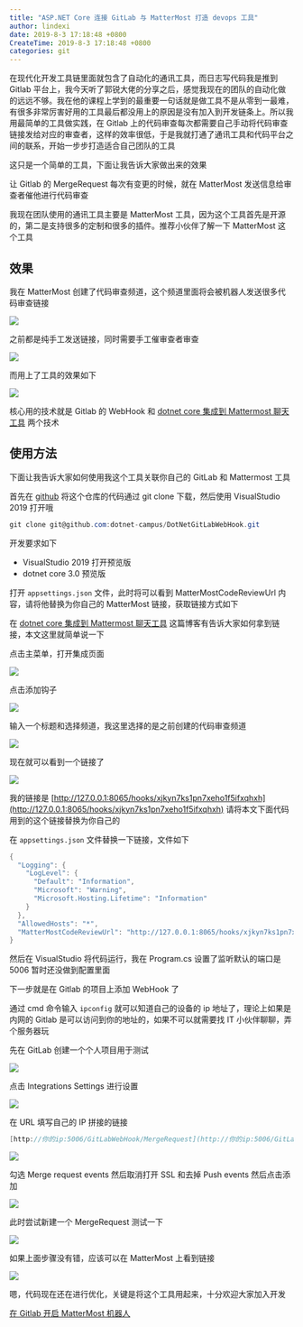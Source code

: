 ```yaml
---
title: "ASP.NET Core 连接 GitLab 与 MatterMost 打造 devops 工具"
author: lindexi
date: 2019-8-3 17:18:48 +0800
CreateTime: 2019-8-3 17:18:48 +0800
categories: git
---
```


在现代化开发工具链里面就包含了自动化的通讯工具，而日志写代码我是推到 Gitlab 平台上，我今天听了郭锐大佬的分享之后，感觉我现在的团队的自动化做的远远不够。我在他的课程上学到的最重要一句话就是做工具不是从零到一最难，有很多非常厉害好用的工具最后都没用上的原因是没有加入到开发链条上。所以我用最简单的工具做实践，在 Gitlab 上的代码审查每次都需要自己手动将代码审查链接发给对应的审查者，这样的效率很低，于是我就打通了通讯工具和代码平台之间的联系，开始一步步打造适合自己团队的工具

<!--more-->



这只是一个简单的工具，下面让我告诉大家做出来的效果

让 Gitlab 的 MergeRequest 每次有变更的时候，就在 MatterMost 发送信息给审查者催他进行代码审查

我现在团队使用的通讯工具主要是 MatterMost 工具，因为这个工具首先是开源的，第二是支持很多的定制和很多的插件。推荐小伙伴了解一下 MatterMost 这个工具

## 效果

我在 MatterMost 创建了代码审查频道，这个频道里面将会被机器人发送很多代码审查链接

<!-- ![](image/ASP.NET Core 连接 GitLab 与 MatterMost 打造 devops 工具/ASP.NET Core 连接 GitLab 与 MatterMost 打造 devops 工具0.png) -->

![](http://image.acmx.xyz/lindexi%2F201983172724985)

之前都是纯手工发送链接，同时需要手工催审查者审查

<!-- ![](image/ASP.NET Core 连接 GitLab 与 MatterMost 打造 devops 工具/ASP.NET Core 连接 GitLab 与 MatterMost 打造 devops 工具1.png) -->

![](http://image.acmx.xyz/lindexi%2F201983173028573)

而用上了工具的效果如下

<!-- ![](image/ASP.NET Core 连接 GitLab 与 MatterMost 打造 devops 工具/ASP.NET Core 连接 GitLab 与 MatterMost 打造 devops 工具2.png) -->

![](http://image.acmx.xyz/lindexi%2F20198317326951)

核心用的技术就是 Gitlab 的 WebHook 和 [dotnet core 集成到 Mattermost 聊天工具](https://blog.lindexi.com/post/dotnet-core-%E9%9B%86%E6%88%90%E5%88%B0-mattermost-%E8%81%8A%E5%A4%A9%E5%B7%A5%E5%85%B7 ) 两个技术

## 使用方法

下面让我告诉大家如何使用我这个工具关联你自己的 GitLab 和 Mattermost 工具

首先在 [github](https://github.com/dotnet-campus/DotNetGitLabWebHook) 将这个仓库的代码通过 git clone 下载，然后使用 VisualStudio 2019 打开哦

```csharp
git clone git@github.com:dotnet-campus/DotNetGitLabWebHook.git
```

开发要求如下

- VisualStudio 2019 打开预览版
- dotnet core 3.0 预览版

打开 `appsettings.json` 文件，此时将可以看到 MatterMostCodeReviewUrl 内容，请将他替换为你自己的 MatterMost 链接，获取链接方式如下

在 [dotnet core 集成到 Mattermost 聊天工具](https://blog.lindexi.com/post/dotnet-core-%E9%9B%86%E6%88%90%E5%88%B0-mattermost-%E8%81%8A%E5%A4%A9%E5%B7%A5%E5%85%B7 ) 这篇博客有告诉大家如何拿到链接，本文这里就简单说一下

点击主菜单，打开集成页面

![](http://image.acmx.xyz/lindexi%2F201951784850976)

<!-- ![](image/dotnet core 集成到 Mattermost 聊天工具/dotnet core 集成到 Mattermost 聊天工具1.png) -->

点击添加钩子

![](http://image.acmx.xyz/lindexi%2F20195178500833)

<!-- ![](image/dotnet core 集成到 Mattermost 聊天工具/dotnet core 集成到 Mattermost 聊天工具2.png) -->

输入一个标题和选择频道，我这里选择的是之前创建的代码审查频道

![](http://image.acmx.xyz/lindexi%2F201951785037963)

<!-- ![](image/dotnet core 集成到 Mattermost 聊天工具/dotnet core 集成到 Mattermost 聊天工具3.png) -->

现在就可以看到一个链接了

![](http://image.acmx.xyz/lindexi%2F201951785122324)

<!-- ![](image/dotnet core 集成到 Mattermost 聊天工具/dotnet core 集成到 Mattermost 聊天工具4.png) -->

我的链接是 [http://127.0.0.1:8065/hooks/xjkyn7ks1pn7xeho1f5ifxqhxh](http://127.0.0.1:8065/hooks/xjkyn7ks1pn7xeho1f5ifxqhxh) 请将本文下面代码用到的这个链接替换为你自己的

在 `appsettings.json` 文件替换一下链接，文件如下

```csharp
{
  "Logging": {
    "LogLevel": {
      "Default": "Information",
      "Microsoft": "Warning",
      "Microsoft.Hosting.Lifetime": "Information"
    }
  },
  "AllowedHosts": "*",
  "MatterMostCodeReviewUrl": "http://127.0.0.1:8065/hooks/xjkyn7ks1pn7xeho1f5ifxqhxh" 
}
```

然后在 VisualStudio 将代码运行，我在 Program.cs 设置了监听默认的端口是 5006 暂时还没做到配置里面

下一步就是在 Gitlab 的项目上添加 WebHook 了

通过 cmd 命令输入 `ipconfig` 就可以知道自己的设备的 ip 地址了，理论上如果是内网的 Gitlab 是可以访问到你的地址的，如果不可以就需要找 IT 小伙伴聊聊，弄个服务器玩

先在 GitLab 创建一个个人项目用于测试

<!-- ![](image/ASP.NET Core 连接 GitLab 与 MatterMost 打造 devops 工具/ASP.NET Core 连接 GitLab 与 MatterMost 打造 devops 工具3.png) -->

![](http://image.acmx.xyz/lindexi%2F201983174337151)

点击 Integrations Settings 进行设置

<!-- ![](image/ASP.NET Core 连接 GitLab 与 MatterMost 打造 devops 工具/ASP.NET Core 连接 GitLab 与 MatterMost 打造 devops 工具4.png) -->

![](http://image.acmx.xyz/lindexi%2F201983174358153)

在 URL 填写自己的 IP 拼接的链接

```csharp
[http://你的ip:5006/GitLabWebHook/MergeRequest](http://你的ip:5006/GitLabWebHook/MergeRequest )
```

<!-- ![](image/ASP.NET Core 连接 GitLab 与 MatterMost 打造 devops 工具/ASP.NET Core 连接 GitLab 与 MatterMost 打造 devops 工具5.png) -->

![](http://image.acmx.xyz/lindexi%2F20198317456454)

勾选 Merge request events 然后取消打开 SSL 和去掉 Push events 然后点击添加

<!-- ![](image/ASP.NET Core 连接 GitLab 与 MatterMost 打造 devops 工具/ASP.NET Core 连接 GitLab 与 MatterMost 打造 devops 工具6.png) -->

![](http://image.acmx.xyz/lindexi%2F201983174556832)

此时尝试新建一个 MergeRequest 测试一下

<!-- ![](image/ASP.NET Core 连接 GitLab 与 MatterMost 打造 devops 工具/ASP.NET Core 连接 GitLab 与 MatterMost 打造 devops 工具7.png) -->

![](http://image.acmx.xyz/lindexi%2F201983174644565)

如果上面步骤没有错，应该可以在 MatterMost 上看到链接

![](http://image.acmx.xyz/lindexi%2F20198317326951)

嗯，代码现在还在进行优化，关键是将这个工具用起来，十分欢迎大家加入开发

[在 Gitlab 开启 MatterMost 机器人](https://blog.lindexi.com/post/%E5%9C%A8-Gitlab-%E5%BC%80%E5%90%AF-MatterMost-%E6%9C%BA%E5%99%A8%E4%BA%BA.html )

